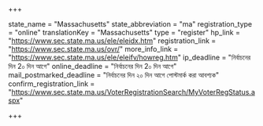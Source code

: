 +++

state_name = "Massachusetts"
state_abbreviation = "ma"
registration_type = "online"
translationKey = "Massachusetts"
type = "register"
hp_link = "https://www.sec.state.ma.us/ele/eleidx.htm"
registration_link = "https://www.sec.state.ma.us/ovr/"
more_info_link = "https://www.sec.state.ma.us/ele/eleifv/howreg.htm"
ip_deadline = "নির্বাচনের দিন 2০ দিন আগে"
online_deadline = "নির্বাচনের দিন 2০ দিন আগে"
mail_postmarked_deadline = "নির্বাচনের দিন ২০ দিন আগে পোস্টমার্ক করা আবশ্যক"
confirm_registration_link = "https://www.sec.state.ma.us/VoterRegistrationSearch/MyVoterRegStatus.aspx"

+++